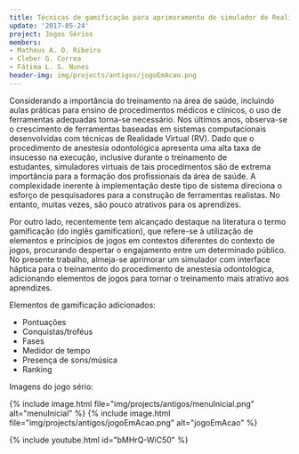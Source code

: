```yaml
---
title: Técnicas de gamificação para aprimoramento de simulador de Realidade Virtual
update: '2017-05-24'
project: Jogos Sérios
members:
- Matheus A. O. Ribeiro
- Cleber G. Correa
- Fátima L. S. Nunes
header-img: img/projects/antigos/jogoEmAcao.png
---
```


Considerando a importância do treinamento na área de saúde, incluindo aulas práticas para ensino
de procedimentos médicos e clínicos, o uso de ferramentas adequadas torna-se necessário.
Nos últimos anos, observa-se o crescimento de ferramentas baseadas em sistemas computacionais
desenvolvidas com técnicas de Realidade Virtual (RV). Dado que o procedimento de anestesia odontológica apresenta uma alta taxa de insucesso na execução, inclusive durante o treinamento de estudantes, simuladores virtuais de tais procedimentos são de extrema importância para a formação dos profissionais da área de saúde. A complexidade inerente à implementação deste tipo de sistema direciona o esforço de pesquisadores para a construção de ferramentas realistas. No entanto, muitas vezes, são pouco atrativos para os aprendizes.

Por outro lado, recentemente tem alcançado destaque na literatura o termo gamificação (do inglês gamification), que refere-se à utilização de elementos e princípios de jogos em contextos diferentes do contexto de jogos, procurando despertar o engajamento entre um determinado público. No presente trabalho, almeja-se aprimorar um simulador com interface háptica para o treinamento do procedimento de anestesia odontológica, adicionando elementos de jogos para tornar o treinamento mais atrativo aos aprendizes.

Elementos de gamificação adicionados:


* Pontuações
* Conquistas/troféus
* Fases
* Medidor de tempo
* Presença de sons/música
* Ranking


Imagens do jogo sério:


{% include image.html file="img/projects/antigos/menuInicial.png" alt="menuInicial" %}
{% include image.html file="img/projects/antigos/jogoEmAcao.png" alt="jogoEmAcao" %}

{% include youtube.html id="bMHrQ-WiC50" %}
